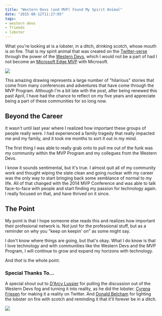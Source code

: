 ```yaml
---
title: "Western Devs (and MVP) Found My Spirit Animal"
date: "2015-08-12T11:27:05"
tags:
- western devs
- friends
- lobster
---
```


What you're looking at is a lobster, in a ditch, drinking scotch, whose mouth is on fire. That is my spirit animal that was created on the [Twitter-verse](https://twitter.com/CyrenaFriesen/status/627209542816829440) through the power of the [Western Devs](http://www.westerndevs.com), which I would not be a part of had I not become an [Microsoft Edge MVP](https://mvp.microsoft.com/en-us/PublicProfile/4032619?fullName=David%20%20Wesst) with Microsoft.

<!--more-->

![](http://blog.davidwesst.com/2015/08/Western-Devs-Found-My-Spirit-Animal/lobster-fire-mouth.png)

This amazing drawing represents a large number of "hilarious" stories that come from many conferences and adventures that have come through the MVP Program. Although I'm a bit late with the post, after being renewed this past April, I have had the chance to reflect on my five years and appreciate being a part of these communities for so long now.

## Beyond the Career
It wasn't until last year where I realized how important these groups of people really were. I had experienced a family tragedy that really impacted me and my family, and it took me months to sort it out in my mind.

The first thing I was able to really grab onto to pull me out of the funk was my community within the MVP Program and my collegues from the Western Devs.

I know it sounds sentimental, but it's true. I almost quit all of my community work and thought wiping the slate clean and going nuclear with my career was the only way to start bringing back some semblance of normal to my life. All of that changed with the 2014 MVP Conference and was able to talk face-to-face with people and start finding my passion for technology again. I really focused on that, and have thrived on it since.

## The Point
My point is that I hope someone else reads this and realizes how important their profesional network is. Not just for the professional stuff, but as a reminder on why you "keep on keepin' on" as some might say.

I don't know where things are going, but that's okay. What I do know is that I love technology and with communities like the Western Devs and the MVP Program, I will continue to grow and expand my horizons with technology.

And _that_ is the whole point.

### Special Thanks To...
A special shout out to [D'Arcy Lussier](https://twitter.com/Darcy_Lussier) for pulling the discussion out of the Western Devs fog and turning it into reality, as he did the lobster. [Cyrena Friesen](https://twitter.com/CyrenaFriesen) for making it a reality on Twitter. And [Donald Belcham](https://twitter.com/dbelcham) for lighting the lobster on fire with scotch and reminding it that it'll forever be in a ditch.

![](http://blog.davidwesst.com/2015/08/Western-Devs-Found-My-Spirit-Animal/twitter-source.png)
